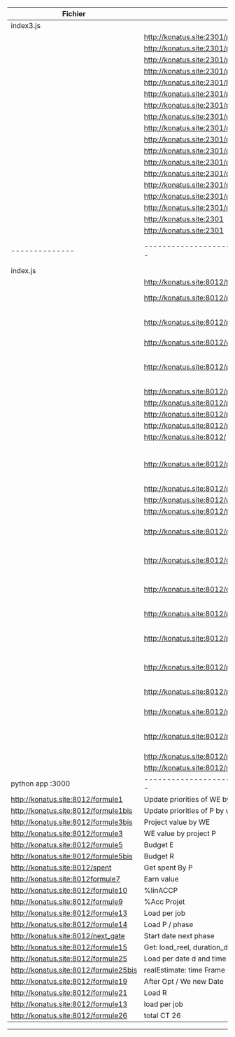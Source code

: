 | Fichier        | URL                                           | Description                                     |
| -------------- | --------------------------------------------- | ----------------------------------------------- |
| index3.js      |                                               |                                                 |
|                | http://konatus.site:2301/program/add         | For screen 2                                    |
|                | http://konatus.site:2301/program/update/id   | For screen 2                                    |
|                | http://konatus.site:2301/program/delete/id   | For screen 2                                    |
|                | http://konatus.site:2301/portfolio/add       | For screen 2                                    |
|                | http://konatus.site:2301/Portefolio/update/id| For screen 2                                    |
|                | http://konatus.site:2301/portfolio/delete/id | For screen 2                                    |
|                | http://konatus.site:2301/program-backlog/nextphase/:id |                                       |
|                | http://konatus.site:2301/driver/add          |                                                 |
|                | http://konatus.site:2301/driver/update/program/:id |                                           |
|                | http://konatus.site:2301/driver/update/we/:id|                                                 |
|                | http://konatus.site:2301/driver/delete/we/:id|                                                 |
|                | http://konatus.site:2301/driver/delete/program/:id |                                           |
|                | http://konatus.site:2301/driver/list         |                                                 |
|                | http://konatus.site:2301/driver/list/idprogram/:id |                                           |
|                | http://konatus.site:2301/driver/list/idwe    |                                                 |
|                | http://konatus.site:2301/driver/list/:id      |                                                |
|                | http://konatus.site:2301                       |                                               |
|                | http://konatus.site:2301                       |                                               |
| -------------- | --------------------------------------------- | ----------------------------------------------- |
| index.js       |                                               |                                                 |
|                | http://konatus.site:8012/tables               | List of all table names                         |
|                | http://konatus.site:8012/program/wephase      | List of the workelement phases by project       |
|                | http://konatus.site:8012/program/wephase/calculMinMax | List of the workelement phases by project, calculate Min and Max |
|                | http://konatus.site:8012/wephase              | List of workelement phase                       |
|                | http://konatus.site:8012/program/wephase/calculMinMaxOpt | List of the workelement phases by project, calculate Min and Max (attribut opt) |
|                | http://konatus.site:8012/program/wephase/:id  |                                                 |
|                | http://konatus.site:8012/program/wephase/minEng/:id |                                           |
|                | http://konatus.site:8012/program/backlog/list |                                                 |
|                | http://konatus.site:8012/program/backlog/group|                                                 |
|                | http://konatus.site:8012/                     |                                                 |
|                |                                               |                                                 |
|                | http://konatus.site:8012/programbacklog       | List of program/project/subproject (1 = program, 2 = project, 3 = subproject) |
|                | http://konatus.site:8012/organisation         | List of organisations                           |
|                | http://konatus.site:8012/unit                 | List of units                                   |
|                | http://konatus.site:8012/team                 | List of teams                                   |
|                | http://konatus.site:8012/organization_units   | List of teams with organization and unit information (for screen 1) |
|                | http://konatus.site:8012/organization_teams   | List of teams with organization and job information (for screen 1) |
|                | http://konatus.site:8012/organization_portefolio | List of teams with organization and job information (for screen 1) |
|                | http://konatus.site:8012/portfolio/data       | List of program by 'portefolio_backlog'        |
|                | http://konatus.site:8012/portefolio/demand    | List of teams with organization and unit information (for screen 1) |
|                | http://konatus.site:8012/portefolio/reporting | List of teams with organization and unit information (for screen 1) |
|                | http://konatus.site:8012/portefolio/demand    | List of portefolio demand (for screen 1)       |
|                | http://konatus.site:8012/portefolio/control   | List of portefolio control (for screen 1)      |
|                | http://konatus.site:8012/portefolio/demandwe | List of portefolio demand with workelement (for screen 1) |
|                | http://konatus.site:8012/next_gate           | To calculate nextgate dates                     |
|                | http://konatus.site:8012/natdeadline          | List nature deadline                           |
|python app :3000 |--------------------------------------------- |---------------------------------|------------------------|
| http://konatus.site:8012/formule1      | Update priorities of WE by P                             | Screen 1 Project Edit |
| http://konatus.site:8012/formule1bis   | Update priorities of P by workelement                    | Screen 4 WE Edit      |
| http://konatus.site:8012/formule3bis   | Project value by WE                                      | Screen 1 Project Edit |
| http://konatus.site:8012/formule3      | WE value by project P                                    | Screen 4 WE Edit      |
| http://konatus.site:8012/formule5      | Budget E                                                  | Screen 1 & 2A        |
| http://konatus.site:8012/formule5bis   | Budget R                                                  | Screen 1 & 2A        |
| http://konatus.site:8012/spent         | Get spent By P                                            |                      |
| http://konatus.site:8012formule7       | Earn value                                                | Screen 2A            |
| http://konatus.site:8012/formule10     | %linACCP                                                  | Screen 1 & 2A        |
| http://konatus.site:8012/formule9      | %Acc Projet                                               | Screen 1 & 2A        |
| http://konatus.site:8012/formule13     | Load per job                                              |                      |
| http://konatus.site:8012/formule14     | Load P / phase                                            |                      |
| http://konatus.site:8012/next_gate     | Start date next phase                                     |                      |
| http://konatus.site:8012/formule15     | Get: load_reel, duration_demande, duration_engage         |                      |
| http://konatus.site:8012/formule25     | Load per date d and time frame t per team E or R          |                      |
| http://konatus.site:8012/formule25bis  | realEstimate: time Frame < current date                   |                      |
| http://konatus.site:8012/formule19     | After Opt / We new Date                                   |                      |
| http://konatus.site:8012/formule21     | Load R                                                    |                      |
| http://konatus.site:8012/formule13     | load per job                                              |                      |
| http://konatus.site:8012/formule26     |total CT 26                                                |                      |
-----------------------------------------------------------------------------------------------------------------------------
